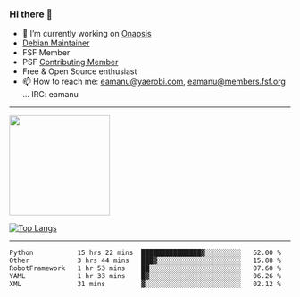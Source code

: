 ### Hi there 👋


- 🔭 I’m currently working on [Onapsis](http://onapsis.com)
- [Debian Maintainer](https://qa.debian.org/developer.php?login=eamanu%40yaerobi.com)
- FSF Member
- PSF [Contributing Member](https://www.python.org/psf/membership/#what-membership-classes-are-there)
- Free & Open Source enthusiast 
- 📫 How to reach me: eamanu@yaerobi.com, eamanu@members.fsf.org ... IRC: eamanu

---

<img height="180em" src="https://github-readme-stats.vercel.app/api?theme=dark&username=eamanu&show_icons=true&hide_border=true&&count_private=true&include_all_commits=true" />

[![Top Langs](https://github-readme-stats.vercel.app/api/top-langs/?theme=dark&username=eamanu&layout=compact)](https://github.com/anuraghazra/github-readme-stats)

---

<!--START_SECTION:waka-->
```text
Python           15 hrs 22 mins  ███████████████▓░░░░░░░░░   62.00 % 
Other            3 hrs 44 mins   ███▓░░░░░░░░░░░░░░░░░░░░░   15.08 % 
RobotFramework   1 hr 53 mins    ██░░░░░░░░░░░░░░░░░░░░░░░   07.60 % 
YAML             1 hr 33 mins    █▓░░░░░░░░░░░░░░░░░░░░░░░   06.26 % 
XML              31 mins         ▓░░░░░░░░░░░░░░░░░░░░░░░░   02.12 % 
```
<!--END_SECTION:waka-->
